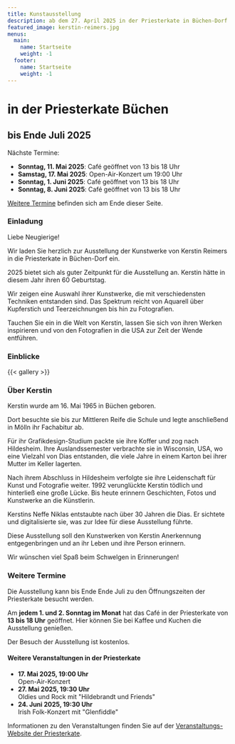```yaml
---
title: Kunstausstellung
description: ab dem 27. April 2025 in der Priesterkate in Büchen-Dorf
featured_image: kerstin-reimers.jpg
menus:
  main:
    name: Startseite
    weight: -1
  footer:
    name: Startseite
    weight: -1
---
```


# in der Priesterkate Büchen

## bis Ende Juli&nbsp;2025

Nächste Termine:
- **Sonntag, 11. Mai 2025**: Café geöffnet von 13 bis 18 Uhr
- **Samstag, 17. Mai 2025**: Open-Air-Konzert um 19:00 Uhr
- **Sonntag, 1. Juni 2025**: Café geöffnet von 13 bis 18 Uhr
- **Sonntag, 8. Juni 2025**: Café geöffnet von 13 bis 18 Uhr

[Weitere Termine](#weitere-termine) befinden sich am Ende dieser Seite.

### Einladung

Liebe Neugierige!

Wir laden Sie herzlich zur Ausstellung der Kunstwerke von Kerstin Reimers in die Priesterkate in Büchen-Dorf ein.

2025 bietet sich als guter Zeitpunkt für die Ausstellung an. Kerstin hätte in diesem Jahr ihren 60 Geburtstag.

Wir zeigen eine Auswahl ihrer Kunstwerke, die mit verschiedensten Techniken entstanden sind. Das Spektrum reicht von Aquarell über Kupferstich und Teerzeichnungen bis hin zu Fotografien.

Tauchen Sie ein in die Welt von Kerstin, lassen Sie sich von ihren Werken inspirieren und von den Fotografien in die USA zur Zeit der Wende entführen.


### Einblicke

{{< gallery >}}

### Über Kerstin

Kerstin wurde am 16. Mai 1965 in Büchen geboren.

Dort besuchte sie bis zur Mittleren Reife die Schule und legte anschließend in Mölln ihr Fachabitur ab.

Für ihr Grafikdesign-Studium packte sie ihre Koffer und zog nach Hildesheim. Ihre Auslandssemester verbrachte sie in Wisconsin, USA, wo eine Vielzahl von Dias entstanden, die viele Jahre in einem Karton bei ihrer Mutter im Keller lagerten.

Nach ihrem Abschluss in Hildesheim verfolgte sie ihre Leidenschaft für Kunst und Fotografie weiter. 1992 verunglückte Kerstin tödlich und hinterließ eine große Lücke. Bis heute erinnern Geschichten, Fotos und Kunstwerke an die Künstlerin.

Kerstins Neffe Niklas entstaubte nach über 30 Jahren die Dias. Er sichtete und digitalisierte sie, was zur Idee für diese Ausstellung führte.

Diese Ausstellung soll den Kunstwerken von Kerstin Anerkennung entgegenbringen und an ihr Leben und ihre Person erinnern.

Wir wünschen viel Spaß beim Schwelgen in Erinnerungen!

### Weitere Termine

Die Ausstellung kann bis Ende Ende Juli zu den Öffnungszeiten der Priesterkate besucht werden.

Am **jedem 1. und 2. Sonntag im Monat** hat das Café in der Priesterkate von **13 bis 18 Uhr** geöffnet. Hier können Sie bei Kaffee und Kuchen die Ausstellung genießen.

Der Besuch der Ausstellung ist kostenlos.

#### Weitere Veranstaltungen in der Priesterkate

- **17. Mai 2025, 19:00 Uhr**  
  Open-Air-Konzert  
- **27. Mai 2025, 19:30 Uhr**  
  Oldies und Rock mit "Hildebrandt und Friends"  
- **24. Juni 2025, 19:30 Uhr**  
  Irish Folk-Konzert mit "Glenfiddle"  

Informationen zu den Veranstaltungen finden Sie auf der [Veranstaltungs-Website der Priesterkate](https://www.buechen.de/kultur/priesterkate/veranstaltungen/).